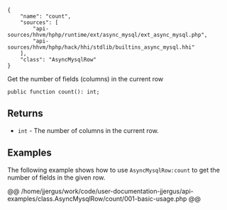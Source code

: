 ``` yamlmeta
{
    "name": "count",
    "sources": [
        "api-sources/hhvm/hphp/runtime/ext/async_mysql/ext_async_mysql.php",
        "api-sources/hhvm/hphp/hack/hhi/stdlib/builtins_async_mysql.hhi"
    ],
    "class": "AsyncMysqlRow"
}
```




Get the number of fields (columns) in the current row




``` Hack
public function count(): int;
```




## Returns




+ ` int ` - The number of columns in the current row.




## Examples




The following example shows how to use ` AsyncMysqlRow:count ` to get the number of fields in the given row.







@@ /home/jjergus/work/code/user-documentation-jjergus/api-examples/class.AsyncMysqlRow/count/001-basic-usage.php @@
<!-- HHAPIDOC -->
